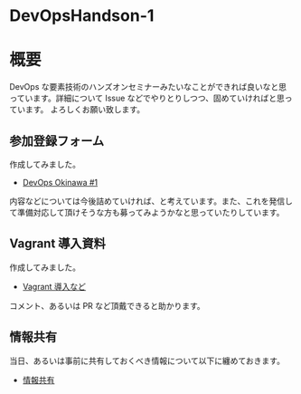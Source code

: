 DevOpsHandson-1
===============

# 概要
DevOps な要素技術のハンズオンセミナーみたいなことができれば良いなと思っています。詳細について Issue などでやりとりしつつ、固めていければと思っています。
よろしくお願い致します。

## 参加登録フォーム
作成してみました。

- [DevOps Okinawa #1](http://devops-okinawa.doorkeeper.jp/events/6568)

内容などについては今後詰めていければ、と考えています。また、これを発信して準備対応して頂けそうな方も募ってみようかなと思っていたりしています。

## Vagrant 導入資料

作成してみました。

- [Vagrant 導入など](https://github.com/yamanetoshi/vagrant-chef-handson/blob/master/vagrant.md)

コメント、あるいは PR など頂戴できると助かります。

## 情報共有

当日、あるいは事前に共有しておくべき情報について以下に纏めておきます。

- [情報共有](./infomationSharing.md)
